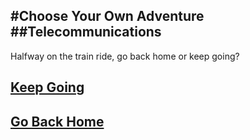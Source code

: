 #Choose Your Own Adventure
##Telecommunications
---

Halfway on the train ride, go back home or keep going?

## [Keep Going](keep-going.md)
## [Go Back Home](go-back-home.md)
